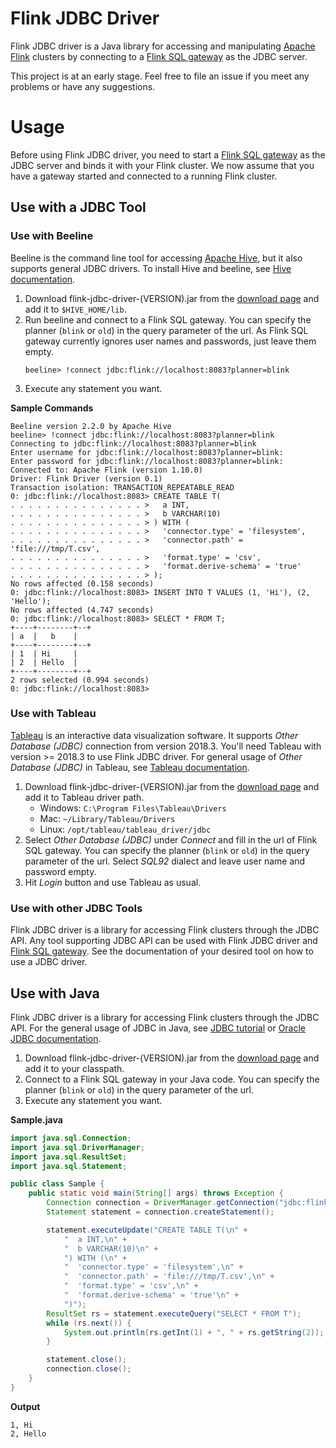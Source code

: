 # Flink JDBC Driver

Flink JDBC driver is a Java library for accessing and manipulating [Apache Flink](https://flink.apache.org/) clusters by connecting to a [Flink SQL gateway](https://github.com/ververica/flink-sql-gateway) as the JDBC server.

This project is at an early stage. Feel free to file an issue if you meet any problems or have any suggestions.

# Usage

Before using Flink JDBC driver, you need to start a [Flink SQL gateway](https://github.com/ververica/flink-sql-gateway) as the JDBC server and binds it with your Flink cluster. We now assume that you have a gateway started and connected to a running Flink cluster.

## Use with a JDBC Tool
### Use with Beeline

Beeline is the command line tool for accessing [Apache Hive](https://hive.apache.org/), but it also supports general JDBC drivers. To install Hive and beeline, see [Hive documentation](https://cwiki.apache.org/confluence/display/Hive/GettingStarted#GettingStarted-InstallationandConfiguration).

1. Download flink-jdbc-driver-(VERSION).jar from the [download page](https://github.com/ververica/flink-jdbc-driver/releases) and add it to `$HIVE_HOME/lib`.
2. Run beeline and connect to a Flink SQL gateway. You can specify the planner (`blink` or `old`) in the query parameter of the url. As Flink SQL gateway currently ignores user names and passwords, just leave them empty.
    ```
    beeline> !connect jdbc:flink://localhost:8083?planner=blink
    ```
3. Execute any statement you want.

**Sample Commands**
```
Beeline version 2.2.0 by Apache Hive
beeline> !connect jdbc:flink://localhost:8083?planner=blink
Connecting to jdbc:flink://localhost:8083?planner=blink
Enter username for jdbc:flink://localhost:8083?planner=blink: 
Enter password for jdbc:flink://localhost:8083?planner=blink: 
Connected to: Apache Flink (version 1.10.0)
Driver: Flink Driver (version 0.1)
Transaction isolation: TRANSACTION_REPEATABLE_READ
0: jdbc:flink://localhost:8083> CREATE TABLE T(
. . . . . . . . . . . . . . . >   a INT,
. . . . . . . . . . . . . . . >   b VARCHAR(10)
. . . . . . . . . . . . . . . > ) WITH (
. . . . . . . . . . . . . . . >   'connector.type' = 'filesystem',
. . . . . . . . . . . . . . . >   'connector.path' = 'file:///tmp/T.csv',
. . . . . . . . . . . . . . . >   'format.type' = 'csv',
. . . . . . . . . . . . . . . >   'format.derive-schema' = 'true'
. . . . . . . . . . . . . . . > );
No rows affected (0.158 seconds)
0: jdbc:flink://localhost:8083> INSERT INTO T VALUES (1, 'Hi'), (2, 'Hello');
No rows affected (4.747 seconds)
0: jdbc:flink://localhost:8083> SELECT * FROM T;
+----+--------+--+
| a  |   b    |
+----+--------+--+
| 1  | Hi     |
| 2  | Hello  |
+----+--------+--+
2 rows selected (0.994 seconds)
0: jdbc:flink://localhost:8083> 
```

### Use with Tableau
[Tableau](https://www.tableau.com/) is an interactive data visualization software. It supports *Other Database (JDBC)* connection from version 2018.3. You'll need Tableau with version >= 2018.3 to use Flink JDBC driver. For general usage of *Other Database (JDBC)* in Tableau, see [Tableau documentation](https://help.tableau.com/current/pro/desktop/en-us/examples_otherdatabases_jdbc.htm).

1. Download flink-jdbc-driver-(VERSION).jar from the [download page](https://github.com/ververica/flink-jdbc-driver/releases) and add it to Tableau driver path.
    * Windows: `C:\Program Files\Tableau\Drivers`
    * Mac: `~/Library/Tableau/Drivers`
    * Linux: `/opt/tableau/tableau_driver/jdbc`
2. Select *Other Database (JDBC)* under *Connect* and fill in the url of Flink SQL gateway. You can specify the planner (`blink` or `old`) in the query parameter of the url. Select *SQL92* dialect and leave user name and password empty.
3. Hit *Login* button and use Tableau as usual.

### Use with other JDBC Tools
Flink JDBC driver is a library for accessing Flink clusters through the JDBC API. Any tool supporting JDBC API can be used with Flink JDBC driver and [Flink SQL gateway](https://github.com/ververica/flink-sql-gateway). See the documentation of your desired tool on how to use a JDBC driver.

## Use with Java

Flink JDBC driver is a library for accessing Flink clusters through the JDBC API. For the general usage of JDBC in Java, see [JDBC tutorial](https://docs.oracle.com/javase/tutorial/jdbc/index.html) or [Oracle JDBC documentation](https://www.oracle.com/technetwork/java/javase/tech/index-jsp-136101.html).

1. Download flink-jdbc-driver-(VERSION).jar from the [download page](https://github.com/ververica/flink-jdbc-driver/releases) and add it to your classpath.
2. Connect to a Flink SQL gateway in your Java code. You can specify the planner (`blink` or `old`) in the query parameter of the url.
3. Execute any statement you want.

**Sample.java**
```java
import java.sql.Connection;
import java.sql.DriverManager;
import java.sql.ResultSet;
import java.sql.Statement;

public class Sample {
	public static void main(String[] args) throws Exception {
		Connection connection = DriverManager.getConnection("jdbc:flink://localhost:8083?planner=blink");
		Statement statement = connection.createStatement();

		statement.executeUpdate("CREATE TABLE T(\n" +
			"  a INT,\n" +
			"  b VARCHAR(10)\n" +
			") WITH (\n" +
			"  'connector.type' = 'filesystem',\n" +
			"  'connector.path' = 'file:///tmp/T.csv',\n" +
			"  'format.type' = 'csv',\n" +
			"  'format.derive-schema' = 'true'\n" +
			")");
		ResultSet rs = statement.executeQuery("SELECT * FROM T");
		while (rs.next()) {
			System.out.println(rs.getInt(1) + ", " + rs.getString(2));
		}

		statement.close();
		connection.close();
	}
}
```

**Output**
```
1, Hi
2, Hello
```
